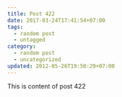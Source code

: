 ```yaml
---
title: Post 422
date: 2017-03-24T17:41:54+07:00
tags:
  - random post
  - untagged
category:
  - random post
  - uncategorized
updated: 2012-05-26T19:50:29+07:00
---
```

This is content of post 422